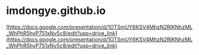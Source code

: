# imdongye.github.io

[https://docs.google.com/presentation/d/1OTSmUY6KSV4MhzN2RlKNhzML_WhPhR5hyP751xNv5c8/edit?usp=drive_link](https://docs.google.com/presentation/d/1OTSmUY6KSV4MhzN2RlKNhzML_WhPhR5hyP751xNv5c8/edit?usp=drive_link)
